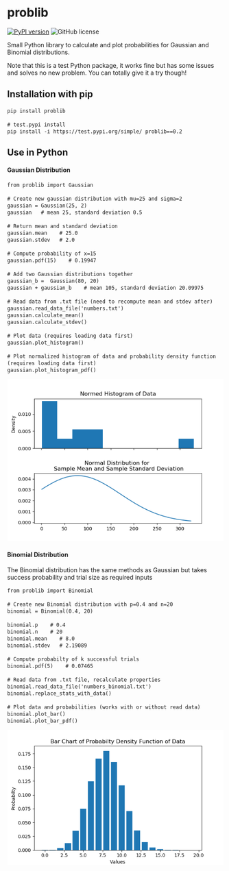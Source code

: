 # problib

[![PyPI version](https://img.shields.io/pypi/v/problib.svg)](https://pypi.python.org/pypi/problib)
![GitHub license](https://img.shields.io/github/license/lisza/problib)

Small Python library to calculate and plot probabilities for Gaussian and Binomial distributions.

Note that this is a test Python package, it works fine but has some issues and solves no new problem. You can totally give it a try though!


## Installation with pip
```
pip install problib

# test.pypi install
pip install -i https://test.pypi.org/simple/ problib==0.2
```

## Use in Python
#### Gaussian Distribution
```
from problib import Gaussian

# Create new gaussian distribution with mu=25 and sigma=2
gaussian = Gaussian(25, 2)
gaussian   # mean 25, standard deviation 0.5

# Return mean and standard deviation
gaussian.mean    # 25.0
gaussian.stdev   # 2.0

# Compute probability of x=15
gaussian.pdf(15)    # 0.19947

# Add two Gaussian distributions together
gaussian_b =  Gaussian(80, 20)
gaussian + gaussian_b    # mean 105, standard deviation 20.09975

# Read data from .txt file (need to recompute mean and stdev after)
gaussian.read_data_file('numbers.txt')
gaussian.calculate_mean()
gaussian.calculate_stdev()

# Plot data (requires loading data first)
gaussian.plot_histogram()

# Plot normalized histogram of data and probability density function (requires loading data first)
gaussian.plot_histogram_pdf()
```
![gaussian_pdf_plot](https://github.com/lisza/problib/blob/master/gauss_histogram_pdf_plot.png)


#### Binomial Distribution
The Binomial distribution has the same methods as Gaussian but takes success probability and trial size as required inputs

```
from problib import Binomial

# Create new Binomial distribution with p=0.4 and n=20
binomial = Binomial(0.4, 20)

binomial.p    # 0.4
binomial.n    # 20
binomial.mean    # 8.0
binomial.stdev   # 2.19089

# Compute probabilty of k successful trials
binomial.pdf(5)    # 0.07465

# Read data from .txt file, recalculate properties
binomial.read_data_file('numbers_binomial.txt')
binomial.replace_stats_with_data()

# Plot data and probabilities (works with or without read data)
binomial.plot_bar()
binomial.plot_bar_pdf()
```
![binomial_pdf_plot](https://github.com/lisza/problib/blob/master/binomial_bar_pdf_plot.png)
